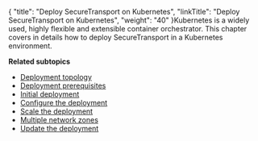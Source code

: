 {
    "title": "Deploy SecureTransport on Kubernetes",
    "linkTitle": "Deploy SecureTransport on Kubernetes",
    "weight": "40"
}Kubernetes is a widely used, highly flexible and extensible container orchestrator. This chapter covers in details how to deploy SecureTransport in a Kubernetes environment.

**Related subtopics**

-   <a href="deployment-topology" class="MCXref xref">Deployment topology</a>
-   <a href="deployment-prerequisites" class="MCXref xref">Deployment prerequisites</a>
-   <a href="initial-deployment" class="MCXref xref">Initial deployment</a>
-   <a href="initial-config" class="MCXref xref">Configure the deployment</a>
-   <a href="scale-deployment" class="MCXref xref">Scale the deployment</a>
-   <a href="additional-network-zones" class="MCXref xref">Multiple network zones</a>
-   <a href="update-st" class="MCXref xref">Update the deployment</a>
